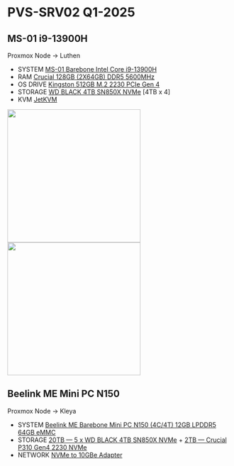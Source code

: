 # PVS-SRV02 Q1-2025


## MS-01 i9-13900H
Proxmox Node → Luthen
*   SYSTEM [MS-01 Barebone Intel Core i9-13900H](https://www.amazon.com/dp/B0CT2FPD2C)
*   RAM [Crucial 128GB (2X64GB) DDR5 5600MHz](https://www.amazon.com/dp/B0DSQMKYLN)
*   OS DRIVE [Kingston 512GB M.2 2230 PCIe Gen 4](https://www.amazon.com/dp/B0CXTQTD22)
*   STORAGE [WD BLACK 4TB SN850X NVMe](https://www.amazon.com/dp/B0B7CQ2CHH) [4TB x 4]
*   KVM [JetKVM](https://jetkvm.com/)

<img src="https://sc04.alicdn.com/kf/H68a2ecd6aaf945cb9ecb08cf95fc28a8J.png" width="300"><img src="https://sc04.alicdn.com/kf/H1d6a667ba5fc4cf29c4863756f1e9c44w.png" width="300">

## Beelink ME Mini PC N150
Proxmox Node → Kleya
*   SYSTEM [Beelink ME Barebone Mini PC N150 (4C/4T) 12GB LPDDR5 64GB eMMC](https://www.amazon.com/dp/B0F7LJ4CVN)
*   STORAGE [20TB — 5 x WD BLACK 4TB SN850X NVMe](https://www.amazon.com/dp/B0B7CQ2CHH) + [2TB — Crucial P310 Gen4 2230 NVMe](https://www.amazon.com/dp/B0D61SDZD2)
*   NETWORK [NVMe to 10GBe Adapter](https://www.amazon.com/dp/B0BWSLSK78)